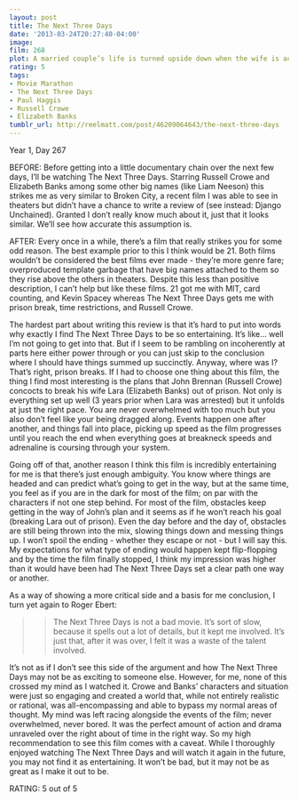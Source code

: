 ```yaml
---
layout: post
title: The Next Three Days
date: '2013-03-24T20:27:40-04:00'
image: 
film: 268
plot: A married couple’s life is turned upside down when the wife is accused of a murder.
rating: 5
tags:
- Movie Marathon
- The Next Three Days
- Paul Haggis
- Russell Crowe
- Elizabeth Banks
tumblr_url: http://reelmatt.com/post/46209064643/the-next-three-days
---
```


Year 1, Day 267

BEFORE: Before getting into a little documentary chain over the next few days, I’ll be watching The Next Three Days. Starring Russell Crowe and Elizabeth Banks among some other big names (like Liam Neeson) this strikes me as very similar to Broken City, a recent film I was able to see in theaters but didn’t have a chance to write a review of (see instead: Django Unchained). Granted I don’t really know much about it, just that it looks similar. We’ll see how accurate this assumption is.

AFTER: Every once in a while, there’s a film that really strikes you for some odd reason. The best example prior to this I think would be 21. Both films wouldn’t be considered the best films ever made - they’re more genre fare; overproduced template garbage that have big names attached to them so they rise above the others in theaters. Despite this less than positive description, I can’t help but like these films. 21 got me with MIT, card counting, and Kevin Spacey whereas The Next Three Days gets me with prison break, time restrictions, and Russell Crowe.

The hardest part about writing this review is that it’s hard to put into words why exactly I find The Next Three Days to be so entertaining. It’s like… well I’m not going to get into that. But if I seem to be rambling on incoherently at parts here either power through or you can just skip to the conclusion where I should have things summed up succinctly. Anyway, where was I? That’s right, prison breaks. If I had to choose one thing about this film, the thing I find most interesting is the plans that John Brennan (Russell Crowe) concocts to break his wife Lara (Elizabeth Banks) out of prison. Not only is everything set up well (3 years prior when Lara was arrested) but it unfolds at just the right pace. You are never overwhelmed with too much but you also don’t feel like your being dragged along. Events happen one after another, and things fall into place, picking up speed as the film progresses until you reach the end when everything goes at breakneck speeds and adrenaline is coursing through your system.

Going off of that, another reason I think this film is incredibly entertaining for me is that there’s just enough ambiguity. You know where things are headed and can predict what’s going to get in the way, but at the same time, you feel as if you are in the dark for most of the film; on par with the characters if not one step behind. For most of the film, obstacles keep getting in the way of John’s plan and it seems as if he won’t reach his goal (breaking Lara out of prison). Even the day before and the day of, obstacles are still being thrown into the mix, slowing things down and messing things up. I won’t spoil the ending - whether they escape or not - but I will say this. My expectations for what type of ending would happen kept flip-flopping and by the time the film finally stopped, I think my impression was higher than it would have been had The Next Three Days set a clear path one way or another.

As a way of showing a more critical side and a basis for me conclusion, I turn yet again to Roger Ebert:

>>The Next Three Days is not a bad movie. It’s sort of slow, because it spells out a lot of details, but it kept me involved. It’s just that, after it was over, I felt it was a waste of the talent involved.

It’s not as if I don’t see this side of the argument and how The Next Three Days may not be as exciting to someone else. However, for me, none of this crossed my mind as I watched it. Crowe and Banks’ characters and situation were just so engaging and created a world that, while not entirely realistic or rational, was all-encompassing and able to bypass my normal areas of thought. My mind was left racing alongside the events of the film; never overwhelmed, never bored. It was the perfect amount of action and drama unraveled over the right about of time in the right way. So my high recommendation to see this film comes with a caveat. While I thoroughly enjoyed watching The Next Three Days and will watch it again in the future, you may not find it as entertaining. It won’t be bad, but it may not be as great as I make it out to be.

RATING: 5 out of 5
